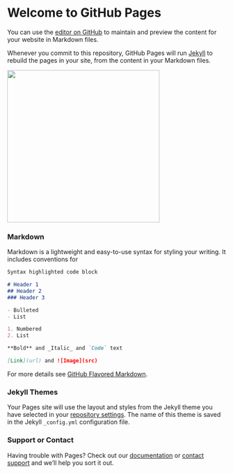 # Welcome to GitHub Pages

You can use the [editor on GitHub](https://github.com/bpcastillo/bpcastillo.github.io/edit/master/README.md) to maintain and preview the content for your website in Markdown files.

Whenever you commit to this repository, GitHub Pages will run [Jekyll](https://jekyllrb.com/) to rebuild the pages in your site, from the content in your Markdown files.

<a target="_blank" href="https://user-images.githubusercontent.com/38883644/39476149-7ca50a98-4d4a-11e8-873d-5a819578c4dd.JPG">
<img width="350" src="https://user-images.githubusercontent.com/38883644/39476149-7ca50a98-4d4a-11e8-873d-5a819578c4dd.JPG"></a>


### Markdown

Markdown is a lightweight and easy-to-use syntax for styling your writing. It includes conventions for

```markdown
Syntax highlighted code block

# Header 1
## Header 2
### Header 3

- Bulleted
- List

1. Numbered
2. List

**Bold** and _Italic_ and `Code` text

[Link](url) and ![Image](src)
```

For more details see [GitHub Flavored Markdown](https://guides.github.com/features/mastering-markdown/).

### Jekyll Themes

Your Pages site will use the layout and styles from the Jekyll theme you have selected in your [repository settings](https://github.com/bpcastillo/bpcastillo.github.io/settings). The name of this theme is saved in the Jekyll `_config.yml` configuration file.

### Support or Contact

Having trouble with Pages? Check out our [documentation](https://help.github.com/categories/github-pages-basics/) or [contact support](https://github.com/contact) and we’ll help you sort it out.
